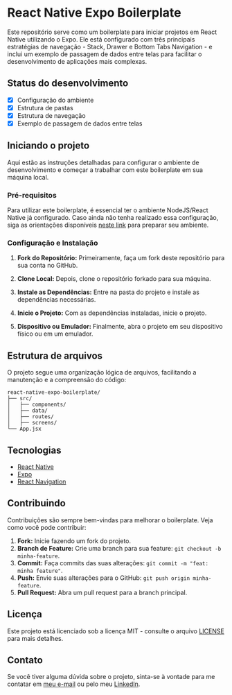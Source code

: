 # React Native Expo Boilerplate

Este repositório serve como um boilerplate para iniciar projetos em React Native utilizando o Expo. Ele está configurado com três principais estratégias de navegação - Stack, Drawer e Bottom Tabs Navigation - e inclui um exemplo de passagem de dados entre telas para facilitar o desenvolvimento de aplicações mais complexas.

## Status do desenvolvimento

- [x] Configuração do ambiente
- [x] Estrutura de pastas
- [x] Estrutura de navegação
- [x] Exemplo de passagem de dados entre telas

## Iniciando o projeto

Aqui estão as instruções detalhadas para configurar o ambiente de desenvolvimento e começar a trabalhar com este boilerplate em sua máquina local.

### Pré-requisitos

Para utilizar este boilerplate, é essencial ter o ambiente NodeJS/React Native já configurado. Caso ainda não tenha realizado essa configuração, siga as orientações disponíveis [neste link](https://www.notion.so/Windows-f715073fc7c446dbaaee2bc313f8741c) para preparar seu ambiente.

### Configuração e Instalação

1. **Fork do Repositório:** Primeiramente, faça um fork deste repositório para sua conta no GitHub.

2. **Clone Local:** Depois, clone o repositório forkado para sua máquina.

3. **Instale as Dependências:** Entre na pasta do projeto e instale as dependências necessárias.

4. **Inicie o Projeto:** Com as dependências instaladas, inicie o projeto.

5. **Dispositivo ou Emulador:** Finalmente, abra o projeto em seu dispositivo físico ou em um emulador.

## Estrutura de arquivos

O projeto segue uma organização lógica de arquivos, facilitando a manutenção e a compreensão do código:

```
react-native-expo-boilerplate/
├── src/
│   ├── components/
│   ├── data/
│   ├── routes/
│   ├── screens/
└── App.jsx
```

## Tecnologias

- [React Native](https://reactnative.dev/)
- [Expo](https://expo.dev/)
- [React Navigation](https://reactnavigation.org/)

## Contribuindo

Contribuições são sempre bem-vindas para melhorar o boilerplate. Veja como você pode contribuir:

1. **Fork:** Inicie fazendo um fork do projeto.
2. **Branch de Feature:** Crie uma branch para sua feature: `git checkout -b minha-feature`.
3. **Commit:** Faça commits das suas alterações: `git commit -m "feat: minha feature"`.
4. **Push:** Envie suas alterações para o GitHub: `git push origin minha-feature`.
5. **Pull Request:** Abra um pull request para a branch principal.

## Licença

Este projeto está licenciado sob a licença MIT - consulte o arquivo [LICENSE](LICENSE) para mais detalhes.

## Contato

Se você tiver alguma dúvida sobre o projeto, sinta-se à vontade para me contatar em [meu e-mail](mailto:dev.felipesantos@gmail.com) ou pelo meu [LinkedIn](https://www.linkedin.com/in/92felipesantos).
